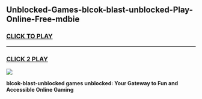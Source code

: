 
## Unblocked-Games-blcok-blast-unblocked-Play-Online-Free-mdbie
<h3>
<a href="https://premium76.site?title=blcok-blast-unblocked&ref=26A">CLICK TO PLAY</a></h3>
<hr>

<h3>
<a href="https://premium76.site?title=blcok-blast-unblocked&ref=26A">CLICK 2 PLAY</a>
  
</h3>

<a href="https://premium76.site?title=blcok-blast-unblocked&ref=26A"><img src="https://clearcache.store/games.png"></a>


**blcok-blast-unblocked games unblocked: Your Gateway to Fun and Accessible Online Gaming**
